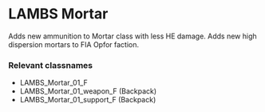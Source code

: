 # LAMBS Mortar 
Adds new ammunition to Mortar class with less HE damage. Adds new high dispersion mortars to FIA Opfor faction. 

### Relevant classnames
 - LAMBS_Mortar_01_F
 - LAMBS_Mortar_01_weapon_F (Backpack)
 - LAMBS_Mortar_01_support_F (Backpack)

